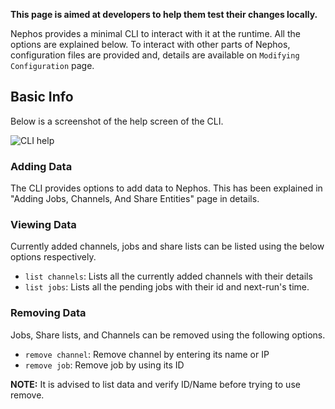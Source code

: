 **This page is aimed at developers to help them test their changes locally.**

Nephos provides a minimal CLI to interact with it at the runtime. All the options are explained below. To interact with other parts of Nephos, configuration files are provided and, details are available on `Modifying Configuration` page.

## Basic Info
Below is a screenshot of the help screen of the CLI.

![CLI help](https://github.com/thealphadollar/Nephos/blob/master/docs/cli_help.png)

### Adding Data
The CLI provides options to add data to Nephos. This has been explained in "Adding Jobs, Channels, And Share Entities" page in details. 

### Viewing Data 
Currently added channels, jobs and share lists can be listed using the below options respectively.
- `list channels`: Lists all the currently added channels with their details
- `list jobs`: Lists all the pending jobs with their id and next-run's time.

### Removing Data
Jobs, Share lists, and Channels can be removed using the following options.
- `remove channel`: Remove channel by entering its name or IP
- `remove job`: Remove job by using its ID

**NOTE:** It is advised to list data and verify ID/Name before trying to use remove.
